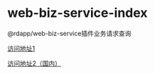 # web-biz-service-index

@rdapp/web-biz-service插件业务请求查询

[访问地址1](https://laoxia7751.github.io/web-biz-service-index/)

[访问地址2（国内）](http://xiajitao.gitee.io/web-biz-service-doc)
